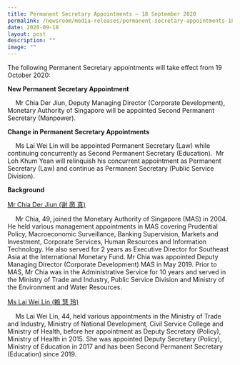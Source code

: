 ```yaml
---
title: Permanent Secretary Appointments – 18 September 2020
permalink: /newsroom/media-releases/permanent-secretary-appointments-18-september-2020/
date: 2020-09-18
layout: post
description: ""
image: ""
---
```

The following Permanent Secretary appointments will take effect from 19 October 2020:  
  
**New Permanent Secretary Appointment**  
  
  Mr Chia Der Jiun, Deputy Managing Director (Corporate Development), Monetary Authority of Singapore will be appointed Second Permanent Secretary (Manpower).  
  
  
**Change in Permanent Secretary Appointments**  
  
  Ms Lai Wei Lin will be appointed Permanent Secretary (Law) while continuing concurrently as Second Permanent Secretary (Education).&nbsp; Mr Loh Khum Yean will relinquish his concurrent appointment as Permanent Secretary (Law) and continue as Permanent Secretary (Public Service Division).  
  
  
  
**Background**&nbsp;  
  
<u>Mr Chia Der Jiun (谢 啇 真)</u> 
  
   Mr Chia, 49, joined the Monetary Authority of Singapore (MAS) in 2004. He held various management appointments in MAS covering Prudential Policy, Macroeconomic Surveillance, Banking Supervision, Markets and Investment, Corporate Services, Human Resources and Information Technology. He also served for 2 years as Executive Director for Southeast Asia at the International Monetary Fund. Mr Chia was appointed Deputy Managing Director (Corporate Development) MAS in May 2019. Prior to MAS, Mr Chia was in the Administrative Service for 10 years and served in the Ministry of Trade and Industry, Public Service Division and Ministry of the Environment and Water Resources.  
  
  
<u>Ms Lai Wei Lin (赖 慧 玲)</u>
  
  Ms Lai Wei Lin, 44, held various appointments in the Ministry of Trade and Industry, Ministry of National Development, Civil Service College and Ministry of Health, before her appointment as Deputy Secretary (Policy), Ministry of Health in 2015. She was appointed Deputy Secretary (Policy), Ministry of Education in 2017 and has been Second Permanent Secretary (Education) since 2019.